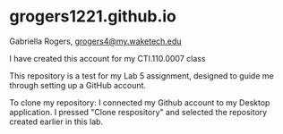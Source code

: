 # grogers1221.github.io
Gabriella Rogers, grogers4@my.waketech.edu

I have created this account for my CTI.110.0007 class

This repository is a test for my Lab 5 assignment, designed to guide me through setting up a GitHub account.

To clone my repository: I connected my Github account to my Desktop application. I pressed "Clone respository" and selected the repository created earlier in this lab.
